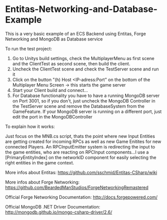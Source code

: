 # Entitas-Networking-and-Database-Example
This is a very basic example of an ECS Backend using Entitas, Forge Networking and MongoDB as Database service

To run the test project:
 1.  Go to Unitys build settings, check the MultiplayerMenu as first scene and the ClientTest as second scene, then build  the client.
2. Uncheck the ClientTest scene and check the TestServer scene and run it
3. Click on the button "(h) Host <IP-adress:Port" on the bottom of the Multiplayer Menu Screen -> this starts the game server 
4. Start your Client build and connect...
5. For Database functionality you have to have a running MongoDB server on Port 3001, so if you don't, just uncheck the MongoDB Controller in the TestServer scene and remove the DatabaseSystem from the GameFeature. If your MongoDB server is running on a different port, just edit the port in the MongoDBController

To explain how it works:

Just focus on the MNB.cs script, thats the point where new Input Entities are getting created for incoming RPCs as well as new Game Enitites for new connected Players. An RPCInputEmitter system is redirecting the input to the game entities, who are reacting on RPCInput components...I use a [PrimaryEntityIndex] on the networkID component for easily selecting the right entities in the game context.

More infos about Entitas: https://github.com/sschmid/Entitas-CSharp/wiki

More infos about Forge Networking: https://github.com/BeardedManStudios/ForgeNetworkingRemastered

Official Forge Networking Documentation: http://docs.forgepowered.com/

Official MongoDB .NET Driver Documentation: http://mongodb.github.io/mongo-csharp-driver/2.6/

